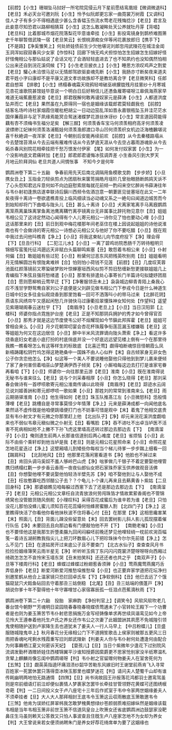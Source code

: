 <!-- { "loadSidebar": true } -->
【前腔】【小生】珊瑚坠马挝好一所宅院窕侵云月下星前愿结鸾凰娅【微调微退科】【老旦】禾必天台可邀刘阮【小生】怜予似阮郎更忘家一曲霓裳万树霞【又调科】佳人才子有多少不得相遇底少甚么含香韫玉伤流水莺老花残悔捻沙【老旦】君言及此妾意尽知恐君以路柳相猜耳【小生】这怎么敢凝眸处天公养就牡丹芽【背唱】【老旦科】比着那城市烟花院落梨花毕意谁牵挂【小生】影投鸾镜身到鹊桥难图箫史千年聊暂借武陵一宿【老旦笑云】长恨桃源痴女伴等闲花裹放郎归【携手下】
【不是路】【净奚雏笑上】何处娇娃债前生少欠他堪诧刘郎忽闯武陵花在城洼金闺玉洞浑如寂寂春风少女家【作惊科】回廊下悄无鸡犬担惊怕怎生招嫁怎生招嫁好怪好怪俺相公与那仙姑说了会话又吃了会酒轻轻底进去了也不知夙约也没知偶然怕相公出来还自到浣花溪伺候【下】【小生老旦披衣上】【小生】睡思方浓叹鸡声之割爱【老旦】驩心未洽恨马足以无情郎驾欲驱妾魂先断【小生】我肠亦寸断矣夜来道夫君平姓小字曰康却不是平康又道文孝坊故族却不是教坊离合字【老旦微笑科】任郎君自想耳
【排歌】【小生】绣榻春魂霜天晓鸦轻啼破巫峡朦胧残月挂窻纱十月寒城见杏花谁歌院甚馆娃毕意说一个明白日后好稍信儿还慿鱼雁寄嗟呀江皋佩海燕家早难道无端蕉鹿惹波查【老旦】郎君旣解何敢再谩奴家元是薛涛【小生】人都道洪度坠井而亡【老旦】果然虽在九原得同一宿也是姻缘该载郎君莫轻觑我也
【前腔】结客名场吟诗社家烟霞住暖枇杷胡尘一日动边笳乱浑如晋永嘉银瓶坠玉井洼茫茫水国伴蒹葭非与足下夙缘焉能冥合鸳迷渚蝶梦花游丝休讶纱【小生】常言道因荷能得藕有杏不须梅书生福分足矣
【解三酲】何须羡香车宝马何须羡相府高牙何须羡凌波缥缈江妃袜何须羡洛浦甄娃何须羡渔郎渡口寻山凹何须羡织女机边泛海楂飜堪诧喜千秋絶调一夜浑家【老旦】今朝别后安能再续前欢
【前腔】从今去秦楼路塌从今去楚馆苔滑从今去云端有雁难传话从今去梦遶天涯从今去空占暮雨游魂卦从今去妬杀春风别院花相牵挂把千愁万恨发付伊家
【尾】如何发付奴家罢【小生】为一个没影响底文君痛转加【老旦】郎君郎君谩悔冰弦调弄差
小生香风引到大罗天　月地云阶拜洞仙
老旦共道人间惆怅事　不知今夕是何年

鹦鹉洲卷下第二十五齝　争春前用先天后南北调隔用鱼模歌戈韵
【步步娇】【小旦携女丑上】玉指金刀轻纨剪点为团扇秋来箧笥捐皓月瑶阶几曾抬眼肠断鹧鸪天诉不了心头怨知君远斥意何如不向边庭慰索居每就花前倾一酌闷来空忆醉尚书薛涛往年与韦仆射初逢旅店遂幸联诗后鎭川西频令佐酒岂意一朝萋匪见徙塞垣在此又一二年矣夜得十离诗一卷欲遣樵青投上临风细读当必动魂又系之一絶句曰闻道边城苦而今到始知却将门下曲唱与陇头儿【丑】甚么十离诗【小旦】犬离家笔离手马离廐鹦鹉离笼燕离巢珠离掌鱼离池鹰离鞲竹离亭镜离台无非属事比辞托物见意尔【丑】姐姐韦相公见了这诗定然动心闻得有个人儿寄元相公一诗你见了怕也要动心哩【小旦】这话那里来的【丑】前日到观中梅花楼那年间老巫住在楼上因说起姐姐的诗他说淮南也有个会做诗的寄元相公一诗想必元相公又与他好了你不要吃醋【小旦】旣在观中我过去问他呌樵青【净上】【小旦】将我这柬帖儿向节度府投下【净】理会得【下】【旦丑行科】
【二犯江儿水】【小旦】一离了碧鸡坊院悉肠千万转待粗明贝锦细写蛮笺托征鸿遡远天非赋白头篇聊鸣紫塞【丑】敢怨着韦相公来【小旦】仆射何偏【丑】敢姐姐有些过犯【小旦】粉黛何愆恶东风把残英吹别苑【丑】姐姐看明月无情解圆岂有恨陇禽难辨【合】怕则怕小荷钱不见莲
【前腔】【丑】几度叹芙蓉池面红颜落镜前又寒蛩破梦败叶惊蝉塞垣西风似剪不剪旧愁缠新愁更接联姐姐几上青编指下朱弦且强将愁绪遣【小旦】那里有排遣处心事寄长门半篇诗句拟婕妤团扇【合】愿则愿柳梢云莺早迁【下】【净奢服领丑未上】袅袅城边柳青青陌上桑我心应不浅甘学野鸳鸯自家刘公子底便是父刘辟见做韦相公门下参戎今日是什么神道生日城中妇女多往金仙观烧香到那里饱看一回可不洒落呌小的带马过来
【北醉花阴】燕语东风绣帘午又感起闲愁几许骑快马过康衢拾翠懐珠神女知何处【作望科】遥望见紫珊瑚阁春云迷杜宇【下】
【南眉序】【小旦老旦上】【小旦】当日汉阳郭【上楼科】师婆你指点霓旌护台座【老旦】正是不知那阴兵拥护的秀才如今曾得官否【小旦】那秀才就是这边节度使韦公好不烜耀现如今节鎭此邦挥霍【老旦】姐姐可曾相会来么【小旦】月夕花朝常叨宴会杏花杯珠履争衔莲蕊漏玉楼嫌聒【老旦】这等姐姐为何又在这边居住【小旦】醉中半米风流罪谪向陇头萧索【净上】看这许多烧香底妇女老底小底打扮的村底俏底并没一个好底远远望见楼上倒有一个在那里待我瞧一瞧看呀怎么有这等样生的标致底
【北喜迁莺】觑得咱断魂惊目怪朝霞么凤新梧踌躇松阴竹坞怎得这艳艳桑中一国姝不由人心似杵【末】自古倾家身无非女色公子你贪恋他怎么【净】似这等一个美人不要说睡他娶他只得他到到梦儿裹来便倾了家了身何害但着咱巫山梦楚满伊西子倾吴【净】小厮咱每这边去打打是谁家宅眷再看咱【下】【小旦】师婆你一向往那里云游【老旦】淮南【小旦】旣在淮南得说无秘书与谁来往么【老旦】说与个刘采春相厚【小旦】你怎么晓得【老旦】那刘采春会做诗有一首啰唝歌寄元相公淮南传诵以此晓得
【南眉序】【老旦】踪迹水云阔见说刘姬善詶和寄元郎啰唝一歌如果【小旦】那姓刘的常常到淮南来么【老旦】雨云期骆驿淮南【小旦】他生得如何【老旦】珠玉队推髙江左【小旦微怒科】恁般情薄哩【老旦】跳槽自是寻常事莫怪少年情薄【净上】元来是薛涛成都一向闻他底名果然话不虚传旣是他咱便跳墙便打门也不妨事可惜是观中【末】着鬼了他相交底贵显有韦仆射文才有元微之你那里赶上他
【北出队子】【净】却元来浣花溪洪度觑咱来也不弱似韦皋元稹似微之仆射无【丑】看嘴脸【净】吞不进吐不出卓当垆医不活害不死病相如抢不上撇不下孙飞虎这里墙高还转过那边去那边去【下】
【南滴溜子】【小旦】俺则道生前两人长那谁信道别后两心难度【老旦】省烦恼【小旦】此际不由些个乘轩却到他当垆是我【老旦】则是元相公花星照命来【小旦】命照花星怎地花星迭过【净上】这壁厢墙儿到矮些你每权当个梯儿待爹一步步踹上细看一回【踹肩科】
【北刮地风】【丑】他那里花落闲窻看道书【净】他脸也不掉过来【丑】肯回头调马奚奴不羞人够岭巴山虎【净】咄爹做几千银子不着定要娶他哩管携归绣榻红氍一步步香云香雨一夜夜仙郎仙女把石家珠乔家玉供养做观音活佛【丑】你想娶他哩不要说娶他怕轻汤半壁先苏【净】咱不娶他到让与人娶他不成【丑】枉妆憨寡吃西邻醋公子去？？个龟儿卜个课儿再来且去爇黄香卜紫姑【二旦回身科】【净】那婆娘瞧见咱每躱过西窻下去了还是那边去那边去【下】
【南滴溜子】【老旦】元相公元相公文章枉自流青放浪何劳闯珠箔才情故累萦香阁也不管锦绣窝也没管腤货随风倒舵【小理叹科】采得百花成蜜后为谁辛若为谁【老旦】只怕没花儿那怕没蜂儿蜜儿须知百花花蕊繓何怕蜂房蜜酿人割
【北四门子】【净上】这里瞧得快活了你看他你看他抺秋波不住将春心付【丑】在那里【净】这相思纔害某【末】照面儿【丑】背面儿疎没些留意处【末】回去罢树影儿斜人影儿孤现摆着催行队伍【净】未要回去且向那边看有门便敲怕他不开【下】
【南鲍老催】【小旦】也不要怪他这是我那生折堕柔膓九回闲闷躱呸前晚还梦见他哩轻绡一枕前欢涴百幅笺一着诗五湖舸教我指尖儿上把刀环数眉心儿下把珍珠抺今尔尔先前错【净上】怎么不见门【丑】在道姑房开过来底公子且不要查门
【北古水仙子】查查查风月书捡捡捡姻缘簿笑云雨半星无【净】听听听玉佩丁东闪闪闪霓裳济楚呀呀呀向西厢过绮疏怎怎怎不哀怜宋玉墙东哭【丑末拍笑科】还还还者也共之乎
【南双声子】【小旦等下楼周行科】【老旦】蜂蝶过蜂蝶过粉翅惹香须亸【小旦】莺燕魔莺燕魔巧舌弄低身扑【老旦】断爱河断爱河推愁垜推愁垜【小旦】也正要弃家学道把花坛净扫别邀笙鹤从他合上温家镜只恐拦回卓氏车【下】【净软倒科】【丑】他巳去远了个饿猫窥鼠穴犬餂鱼砧回去守着那丑三姑倒稳
【北尾】【丑】丑三姑端的偎蓬戸【净】胡说你爹十年不娶得他十年守寡哩甘心家宿寡辰孤一任泪点芭蕉滴秋雨【下】

鹦鹉洲卷下第二十六齝　投胎　家麻韵
【净扮判官上】【调笑令】风软风软吹老几番台馆今朝野艹芳魂明日梁园晓春春晓春晓蝶债莺逋未了小官转轮王殿下一个功曹者是也则为姜玉箫苦节韦仆射悲思捐施万金写经铸像单求再世续凤谐鸾见如今上帝见怜大王遵奉着他托生卢氏之养女还作韦公之次妻了此姻盟詶其夙愿不免城隍引领鬼使相随护送到卢家降生去也道犹未了姜夫人一行人马早上
【中吕粉蝶儿】【旦盛服随城隍鬼卒上】秋月春花分无缘相公门下不道拥笙歌击上侯家则被那五更风三日雨把香魂叱咤剩水残霞重写旧刘郎武陵新【判姜夫人你与韦仆射何处遭逢何由配合为何事羇栖江夏又何密诉天妃】
【耍孩儿】【旦】当日个紫微年少逢花下过别院风流调发勤杯酒赠娇娃住西楼锦翼平沙谁知授爵因縻爵更不思家怆别家没半纸寒温札贪辇上麒麟肖像忘闺中鹦鹉嗟呀【判】韦仆射之官留赠何物姜夫人在室舍死何为
【五煞】【旦】觑英英指遶环痛泪渍纱韶华苦勒东风嫁旧时王谢堂前燕肯飞入寻常百姓家一死罢休罢只落得壶冰映玉那里也蝶梦迷花【判】请问夫人楚蜀千山却有谁传耗幽明两地怕无路通情
【四煞】【旦】尚书询故园王孙报落花鸿都羽士邀鸾驾虽则是帘前细语灯前泣却便似裹情人梦裹家怎罢毕长牵挂甘管领野花黄蝶可还图绣幙竒葩【判】一二日间投义女于卢八座宅十三年后作贰室于韦中令家两世姻缘姜夫人不须牵挂者【旦】大人大人那拜相封王底韦令玉箫这云収雨散底玉箫敢邀韦令
【三煞】他肯为误娇红屏翠帏我怎敢梦槐黄想绿纱苍颜弱质难招嫁纵然是姻缘该载韦相是当年韦相玉箫非前世玉箫不信道凤皇台上吹箫女还省底鹦鹉洲边鼓瑟家没靶鼻庄生马虽则赖天公答救又只怕人事波查且住旣生卢八座家怎地不为女却为养女【判】大王曾说来若女便须纳聘朱门是养女好荐花绮席单为要了这姻缘也
